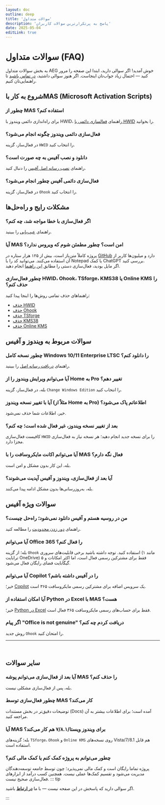 ```yaml
---
layout: doc
outline: deep
title: 'سوالات متداول'
description: 'پاسخ به پرتکرارترین سوالات کاربران'
date: 2025-05-04
editLink: true
---
```


# سوالات متداول (FAQ)

به بخش سوالات متداول AEG خوش آمدید! اگر سوالی دارید، ابتدا این صفحه را مرور کنید — احتمال زیاد جواب‌تان اینجاست. اگر هنوز سوالی داشتید، [در تماس باشید](#contact-us) تا راهنمایی‌تان کنیم.


## شروع به کار باMAS (Microsoft Activation Scripts)

### چطور از MAS استفاده کنم؟

برای راه‌اندازی دائمی ویندوز با HWID، راهنمای [فعالسازی دائمی با HWID](./index#method-1--permanent-activation-with-hwid) را بخوانید.

### فعال‌سازی دائمی ویندوز چگونه انجام می‌شود؟

در فعال‌ساز، گزینه `HWID` را انتخاب کنید.

### دانلود و نصب آفیس به چه صورت است؟

راهنمای [نصب رسانه اصل آفیس](./genuine-installation-media) را دنبال کنید.

### فعال‌سازی دائمی آفیس چطور انجام می‌شود؟

در فعال‌ساز، گزینه `Ohook` را انتخاب کنید.

## مشکلات رایج و راه‌حل‌ها

### اگر فعال‌سازی با خطا مواجه شد، چه کنم؟

راهنمای [عیب‌یابی](./troubleshoot) را ببینید. <br/>

### آیا MAS امن است؟ چطور مطمئن شوم که ویروس ندارد؟

پروژه کاملاً متن‌باز است، بیش از ۱۲۵ هزار ستاره در [GitHub][1] دارد و میلیون‌ها کاربر از آن استفاده می‌کنند. می‌توانید کد را با Notepad یا کمک ChatGPT بررسی کنید.  
اگر مایل بودید، فعال‌سازی دستی را مطابق [این راهنما](./manual_hwid_activation) انجام دهید.

### چطور فعال‌سازی HWID، Ohook، TSforge، KMS38 یا Online KMS را حذف کنم؟

راهنماهای حذف تمامی روش‌ها را اینجا پیدا کنید:

- [حذف HWID](./hwid#how-to-remove-hwid)
- [حذف Ohook](./ohook#how-to-remove-ohook)
- [حذف TSforge](./tsforge#how-to-remove-tsforge)
- [حذف KMS38](./kms38#how-to-remove-kms38)
- [حذف Online KMS](./online_kms#how-to-remove-online-kms)

## سوالات مربوط به ویندوز و آفیس

### چطور نسخه کامل Windows 10/11 Enterprise LTSC را دانلود کنم؟

راهنمای [دریافت رسانه اصل](./genuine-installation-media) را ببینید.

### آیا می‌توانم ویرایش ویندوز را از Home به Pro تغییر دهم؟

بله، در فعال‌ساز، گزینه `Change Windows Edition` را انتخاب کنید.

### آیا با تغییر نسخه ویندوز (مثلاً از Home به Pro) اطلاعاتم پاک می‌شود؟

خیر، اطلاعات شما حذف نمی‌شود.

### بعد از تغییر نسخه ویندوز، غیر فعال شده است؛ چه کنم؟

کافیست فعال‌سازی `HWID` را برای نسخه جدید انجام دهید؛ هر نسخه نیاز به فعال‌سازی مجزا دارد.

### آیا می‌توانم اکانت مایکروسافت را با MAS فعال نگه دارم؟

بله، این کار بدون مشکل و امن است.

### آیا بعد از فعال‌سازی، ویندوز و آفیس آپدیت می‌شوند؟

بله، به‌روزرسانی‌ها بدون مشکل ادامه پیدا می‌کنند.

## سوالات ویژه آفیس

### من در روسیه هستم و آفیس دانلود نمی‌شود؛ راه‌حل چیست؟

راهنمای [دور زدن محدودیت][2] را مطالعه کنید.

### آیا می‌توانم Office 365 را فعال کنم؟

بله؛ از گزینه `Ohook` استفاده کنید. توجه داشته باشید برخی قابلیت‌های سروری (مانند ۱ ترابایت OneDrive) فقط برای مشترکین رسمی فعال است، اما اکثر امکانات و ۵ گیگابایت فضای رایگان فعال می‌شود.

### آیا می‌توانم Copilot را در آفیس داشته باشم؟

خیر؛ [Copilot][3] یک سرویس اضافه برای مشترکین رسمی مایکروسافت ۳۶۵ است.

### آیا امکان استفاده از Python در Excel با MAS هست؟

خیر؛ [Python در Excel][4] فقط برای حساب‌های رسمی مایکروسافت ۳۶۵ فعال است.

### اگر پیام "Office is not genuine" دریافت کردم چه کنم؟

روش جدید `Ohook` را امتحان کنید.

<hr/><br/>

## سایر سوالات

### آیا بعد از فعال‌سازی می‌توانم پوشه MAS را حذف کنم؟

بله، پس از فعال‌سازی مشکلی نیست.

### چطور فعال‌سازی توسط MAS کار می‌کند؟

توضیحات دقیق‌تر در بخش مستندات (Docs) آمده است؛ برای اطلاعات بیشتر به آن مراجعه کنید.

### آیا MAS برای ویندوز ویستا/۷/۸.۱ هم کار می‌کند؟

بله؛ گزینه‌های `TSforge`، `Ohook` و `Online KMS` روی نسخه‌های Vista/7/8.1 هم قابل استفاده است.

### چطور می‌توانم به پروژه کمک کنم یا کمک مالی کنم؟

پروژه تماما رایگان است و کمک مالی نمی‌پذیرد؛ چون توسط جامعه توسعه‌دهندگان مدیریت می‌شود و تقسیم کمک‌ها عملی نیست. همچنین کسب درآمد از ابزارهای فعال‌سازی صحیح نیست.
::: tip

اگر سوالی دارید که پاسخش در این صفحه نیست — با ما [**در ارتباط**](./troubleshoot) باشید.

:::


[1]: https://github.com/massgravel/Microsoft-Activation-Scripts
[2]: https://gravesoft.dev/bypass-russian-geoblock
[3]: https://www.microsoft.com/en-us/microsoft-365/microsoft-copilot
[4]: https://support.microsoft.com/en-us/office/introduction-to-python-in-excel-55643c2e-ff56-4168-b1ce-9428c8308545
[5]: https://github.com/NiREvil/windows-activation/discussions
[6]: mailto:diana.clk01@gmail.com
[rainbow]: https://github.com/NiREvil/vless/assets/126243832/1aca7f5d-6495-44b7-aced-072bae52f256
